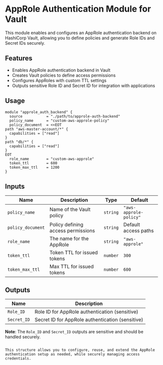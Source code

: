 # AppRole Authentication Module for Vault

This module enables and configures an AppRole authentication backend on HashiCorp Vault, allowing you to define policies and generate Role IDs and Secret IDs securely.

## Features

- Enables AppRole authentication backend in Vault
- Creates Vault policies to define access permissions
- Configures AppRoles with custom TTL settings
- Outputs sensitive Role ID and Secret ID for integration with applications

## Usage

```hcl
module "approle_auth_backend" {
  source           = "./path/to/approle-auth-backend"
  policy_name      = "custom-aws-approle-policy"
  policy_document  = <<EOT
path "aws-master-account/*" {
  capabilities = ["read"]
}
path "db/*" {
  capabilities = ["read"]
}
EOT
  role_name        = "custom-aws-approle"
  token_ttl        = 600
  token_max_ttl    = 1200
}
```

## Inputs

| Name             | Description                                | Type     | Default               |
|------------------|--------------------------------------------|----------|-----------------------|
| `policy_name`    | Name of the Vault policy                   | `string` | `"aws-approle-policy"`|
| `policy_document`| Policy defining access permissions         | `string` | Default access paths  |
| `role_name`      | The name for the AppRole                   | `string` | `"aws-approle"`       |
| `token_ttl`      | Token TTL for issued tokens                | `number` | `300`                 |
| `token_max_ttl`  | Max TTL for issued tokens                  | `number` | `600`                 |

## Outputs

| Name          | Description                       |
|---------------|-----------------------------------|
| `Role_ID`     | Role ID for AppRole authentication (sensitive) |
| `Secret_ID`   | Secret ID for AppRole authentication (sensitive) |

**Note**: The `Role_ID` and `Secret_ID` outputs are sensitive and should be handled securely.
``` 

This structure allows you to configure, reuse, and extend the AppRole authentication setup as needed, while securely managing access credentials.